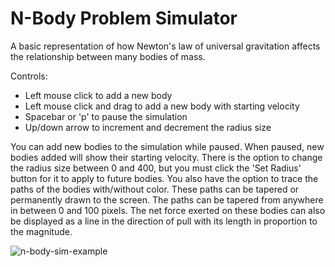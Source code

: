 # N-Body Problem Simulator
A basic representation of how Newton's law of universal gravitation affects the relationship between many bodies of mass.

Controls:
- Left mouse click to add a new body
- Left mouse click and drag to add a new body with starting velocity
- Spacebar or 'p' to pause the simulation
- Up/down arrow to increment and decrement the radius size

You can add new bodies to the simulation while paused.  When paused, new bodies added will show their starting velocity.
There is the option to change the radius size between 0 and 400, but you must click the 'Set Radius' button for it to apply to future bodies.
You also have the option to trace the paths of the bodies with/without color.  These paths can be tapered or permanently drawn to the screen.
The paths can be tapered from anywhere in between 0 and 100 pixels.
The net force exerted on these bodies can also be displayed as a line in the direction of pull with its length in proportion to the magnitude.

![n-body-sim-example](https://user-images.githubusercontent.com/8971799/85453864-5080ca80-b56a-11ea-8740-2ccb1eba926f.JPG)

